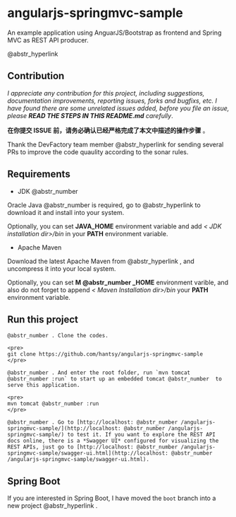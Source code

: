 # angularjs-springmvc-sample

An example application using AnguarJS/Bootstrap as frontend and Spring MVC as REST API producer.

@abstr_hyperlink 

## Contribution

_I appreciate any contribution for this project, including suggestions, documentation improvements, reporting issues, forks and bugfixs, etc. I have found there are some unrelated issues added, before you file an issue, please **READ THE STEPS IN THIS README.md** carefully_.

**在你提交 ISSUE 前，请务必确认已经严格完成了本文中描述的操作步骤** 。

Thank the DevFactory team member @abstr_hyperlink for sending several PRs to improve the code quaulity according to the sonar rules.

## Requirements

  * JDK @abstr_number 

Oracle Java @abstr_number is required, go to @abstr_hyperlink to download it and install into your system. 

Optionally, you can set **JAVA_HOME** environment variable and add _< JDK installation dir>/bin_ in your **PATH** environment variable.

  * Apache Maven

Download the latest Apache Maven from @abstr_hyperlink , and uncompress it into your local system. 

Optionally, you can set **M @abstr_number _HOME** environment varible, and also do not forget to append _< Maven Installation dir>/bin_ your **PATH** environment variable. 




## Run this project
    
    
    @abstr_number . Clone the codes.
    
    <pre>
    git clone https://github.com/hantsy/angularjs-springmvc-sample
    </pre>
    
    @abstr_number . And enter the root folder, run `mvn tomcat @abstr_number :run` to start up an embedded tomcat @abstr_number  to serve this application.
    
    <pre>
    mvn tomcat @abstr_number :run
    </pre>
    
    @abstr_number . Go to [http://localhost: @abstr_number /angularjs-springmvc-sample/](http://localhost: @abstr_number /angularjs-springmvc-sample/) to test it. If you want to explore the REST API docs online, there is a *Swagger UI* configured for visualizing the REST APIs, just go to [http://localhost: @abstr_number /angularjs-springmvc-sample/swagger-ui.html](http://localhost: @abstr_number /angularjs-springmvc-sample/swagger-ui.html).
    

## Spring Boot

If you are interested in Spring Boot, I have moved the `boot` branch into a new project @abstr_hyperlink .
